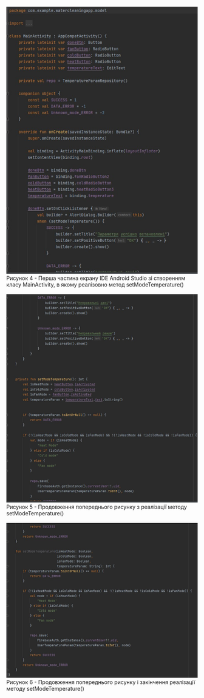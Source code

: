 ![ConstructMethod_1](ConstructMethod_1.jpg)<br>
Рисунок 4 - Перша частина екрану IDE Android Studio зі створенням класу MainActivity, в якому реалізовно метод setModeTemperature()<br><br>
![ConstructMethod_2](ConstructMethod_2.jpg)<br>
Рисунок 5 -  Продовження попереднього рисунку з реалізації методу setModeTemperature() <br><br>
![ConstructMethod_3](ConstructMethod_3.jpg)<br>
Рисунок 6 -  Продовження попереднього рисунку і закінчення реалізації методу setModeTemperature()
